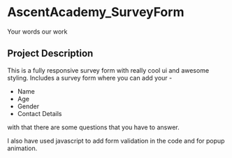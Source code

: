 # AscentAcademy_SurveyForm

Your words our work

## Project Description

This is a fully responsive survey form with really cool ui and awesome styling.
Includes a survey form where you can add your - 
* Name
* Age
* Gender
* Contact Details

with that there are some questions that you have to answer.

I also have used javascript to add form validation in the code and for popup animation.
